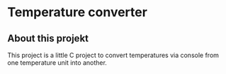# Temperature converter

## About this projekt

This project is a little C project to convert temperatures via console from one temperature unit into another.